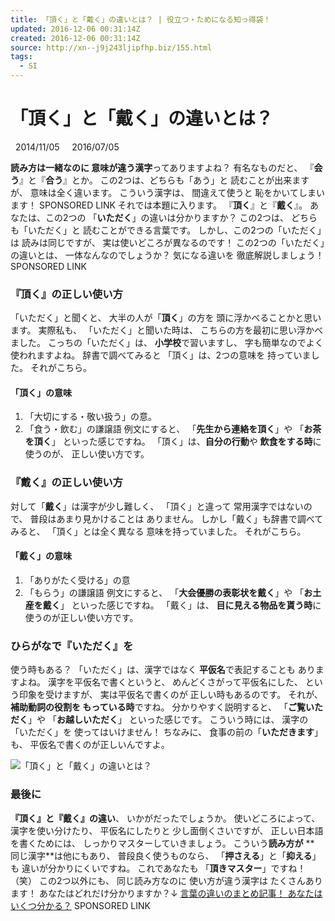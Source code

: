 ```yaml
---
title: 「頂く」と「戴く」の違いとは？ | 役立つ・ためになる知っ得袋！
updated: 2016-12-06 00:31:14Z
created: 2016-12-06 00:31:14Z
source: http://xn--j9j243ljipfhp.biz/155.html
tags:
  - SI
---
```


#  「頂く」と「戴く」の違いとは？

   2014/11/05      2016/07/05

**読み方は一緒なのに
意味が違う漢字**ってありますよね？
有名なものだと、
『**会う**』と『**合う**』とか。
この2つは、どちらも「あう」と
読むことが出来ますが、
意味は全く違います。
こういう漢字は、
間違えて使うと
恥をかいてしまいます！
SPONSORED LINK
それでは本題に入ります。
『**頂く**』と『**戴く**』。
あなたは、この2つの
「**いただく**」の違いは分かりますか？
この2つは、
どちらも「いただく」と
読むことができる言葉です。
しかし、この2つの「いただく」は
読みは同じですが、
実は使いどころが異なるのです！
この2つの「いただく」の違いとは、
一体なんなのでしょうか？
気になる違いを
徹底解説しましょう！
SPONSORED LINK

### 『頂く』の正しい使い方

「いただく」と聞くと、
大半の人が「**頂く**」の方を
頭に浮かべることかと思います。
実際私も、
「いただく」と聞いた時は、
こちらの方を最初に思い浮かべました。
こっちの「いただく」は、
**小学校**で習いますし、
字も簡単なのでよく使われますよね。
辞書で調べてみると
「頂く」は、2つの意味を
持っていました。
それがこちら。

#### 「頂く」の意味

1. 「大切にする・敬い扱う」の意。
2. 「食う・飲む」の謙譲語
例文にすると、
「**先生から連絡を頂く**」や
「**お茶を頂く**」
といった感じですね。
「頂く」は、**自分の行動**や
**飲食をする時**に使うのが、
正しい使い方です。

### 『戴く』の正しい使い方

対して「**戴く**」は漢字が少し難しく、
「頂く」と違って
常用漢字ではないので、
普段はあまり見かけることは
ありません。
しかし「戴く」も辞書で調べてみると、
「頂く」とは全く異なる
意味を持っていました。
それがこちら。

#### 「戴く」の意味

1. 「ありがたく受ける」の意
2. 「もらう」の謙譲語
例文にすると、
「**大会優勝の表彰状を戴く**」や
「**お土産を戴く**」
といった感じですね。
「戴く」は、
**目に見える物品を貰う時**に
使うのが正しい使い方です。

### ひらがなで『いただく』を

使う時もある？
「いただく」は、漢字ではなく
**平仮名**で表記することも
ありますよね。
漢字を平仮名で書くというと、
めんどくさがって平仮名にした、
という印象を受けますが、
実は平仮名で書くのが
正しい時もあるのです。
それが、**補助動詞の役割を
もっている時**ですね。
分かりやすく説明すると、
「**ご覧いただく**」や
「**お越しいただく**」
といった感じです。
こういう時には、
漢字の「いただく」を
使ってはいけません！
ちなみに、
食事の前の「**いただきます**」も、
平仮名で書くのが正しいんですよ。

![「頂く」と「戴く」の違いとは？](../_resources/e4079dbde93b432beeae3ee1ed7a8507.png)

### 最後に

**『頂く』と『戴く』の違い**、
いかがだったでしょうか。
使いどころによって、
漢字を使い分けたり、
平仮名にしたりと
少し面倒くさいですが、
正しい日本語を書くためには、
しっかりマスターしていきましょう。
こういう**読み方が**
** 同じ漢字**は他にもあり、
普段良く使うものなら、
「**押さえる**」と「**抑える**」も
違いが分かりにくいですね。
これであなたも
「**頂きマスター**」ですね！（笑）
この2つ以外にも、
同じ読み方なのに
使い方が違う漢字は
たくさんあります！
あなたはどれだけ分かりますか？↓
[言葉の違いのまとめ記事！ あなたはいくつ分かる？](http://xn--j9j243ljipfhp.biz/1185.html)
SPONSORED LINK